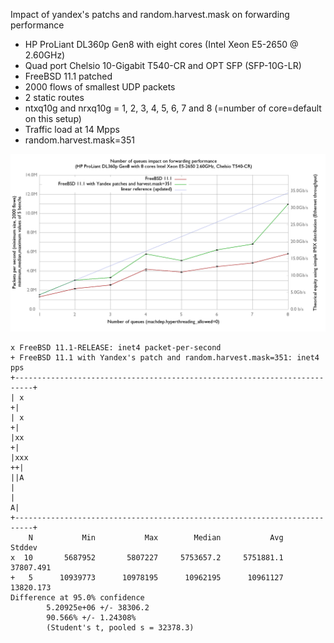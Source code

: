 Impact of yandex's patchs and random.harvest.mask on forwarding performance
  - HP ProLiant DL360p Gen8 with eight cores (Intel Xeon E5-2650 @ 2.60GHz)
  - Quad port Chelsio 10-Gigabit T540-CR and OPT SFP (SFP-10G-LR)
  - FreeBSD 11.1 patched
  - 2000 flows of smallest UDP packets
  - 2 static routes
  - ntxq10g and nrxq10g = 1, 2, 3, 4, 5, 6, 7 and 8 (=number of core=default on this setup)
  - Traffic load at 14 Mpps
  - random.harvest.mask=351

![Impact of random.harvest.mask=351 and Chelsio rx/tx queue number on forwarding performance on FreeBSD](graph.png)

```
x FreeBSD 11.1-RELEASE: inet4 packet-per-second
+ FreeBSD 11.1 with Yandex's patch and random.harvest.mask=351: inet4 pps
+--------------------------------------------------------------------------+
| x                                                                       +|
| x                                                                       +|
|xx                                                                       +|
|xxx                                                                     ++|
||A                                                                        |
|                                                                         A|
+--------------------------------------------------------------------------+
    N           Min           Max        Median           Avg        Stddev
x  10       5687952       5807227     5753657.2     5751881.1     37807.491
+   5      10939773      10978195      10962195      10961127     13820.173
Difference at 95.0% confidence
        5.20925e+06 +/- 38306.2
        90.566% +/- 1.24308%
        (Student's t, pooled s = 32378.3)
```
